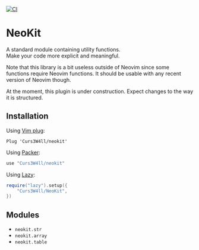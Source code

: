 [![CI](https://github.com/Curs3W4ll/NeoKit/workflows/CI/badge.svg)](https://github.com/Curs3W4ll/NeoKit/actions)

# NeoKit

A standard module containing utility functions.  
Make your code more explicit and meaningful.

Note that this library is a bit useless outside of Neovim since some functions require Neovim functions. It should be usable with any recent version of Neovim though.

At the moment, this plugin is under construction. Expect changes to the way it is structured.

## Installation

Using [Vim plug](https://github.com/junegunn/vim-plug):

```vim
Plug 'Curs3W4ll/neokit'
```

Using [Packer](https://github.com/wbthomason/packer.nvim):

```lua
use "Curs3W4ll/neokit"
```

Using [Lazy](https://github.com/folke/lazy.nvim):

```lua
require("lazy").setup({
    "Curs3W4ll/NeoKit",
})
```

## Modules

- `neokit.str`
- `neokit.array`
- `neokit.table`
